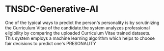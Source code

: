 # TNSDC-Generative-AI
 One of the typical ways to predict the person's personality is by scrutinizing the Curriculum Vitae of the candidate.the system analyzes professional eligibility by comparing the uploaded Curriculum Vitae trained datasets. This system employs a machine learning algorithm which helps to choose fair decisions to predict one's PRESONALITY 
